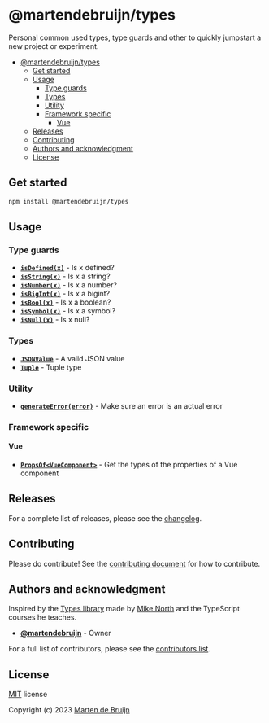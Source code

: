 # @martendebruijn/types

Personal common used types, type guards and other to quickly jumpstart a new project
or experiment.

- [@martendebruijn/types](#martendebruijntypes)
  - [Get started](#get-started)
  - [Usage](#usage)
    - [Type guards](#type-guards)
    - [Types](#types)
    - [Utility](#utility)
    - [Framework specific](#framework-specific)
      - [Vue](#vue)
  - [Releases](#releases)
  - [Contributing](#contributing)
  - [Authors and acknowledgment](#authors-and-acknowledgment)
  - [License](#license)

## Get started

```sh
npm install @martendebruijn/types
```

## Usage

### Type guards

- **[`isDefined(x)`](./src/guards.ts)** - Is x defined?
- **[`isString(x)`](./src/guards.ts)** - Is x a string?
- **[`isNumber(x)`](./src/guards.ts)** - Is x a number?
- **[`isBigInt(x)`](./src/guards.ts)** - Is x a bigint?
- **[`isBool(x)`](./src/guards.ts)** - Is x a boolean?
- **[`isSymbol(x)`](./src/guards.ts)** - Is x a symbol?
- **[`isNull(x)`](./src/guards.ts)** - Is x null?

### Types

- **[`JSONValue`](./src/JSON.ts)** - A valid JSON value
- **[`Tuple`](./src/tuple.ts)** - Tuple type

### Utility

- **[`generateError(error)`](./src/utils.ts)** - Make sure an error is an actual
  error

### Framework specific

#### Vue

- **[`PropsOf<VueComponent>`](./src/vue.ts)** - Get the types of the properties
  of a Vue component

## Releases

For a complete list of releases, please see the [changelog](./CHANGELOG.md).

## Contributing

Please do contribute! See the [contributing document](./CONTRIBUTING.md) for how
to contribute.

## Authors and acknowledgment

Inspired by the [Types library](https://github.com/mike-north/types) made by
[Mike North](https://github.com/mike-north) and the TypeScript courses he teaches.

- **[@martendebruijn](https://github.com/martendebruijn)** - Owner

For a full list of contributors, please see the [contributors list](https://github.com/martendebruijn/types/graphs/contributors).

## License

[MIT](./LICENSE) license

Copyright (c) 2023 [Marten de Bruijn](https://github.com/martendebruijn)

